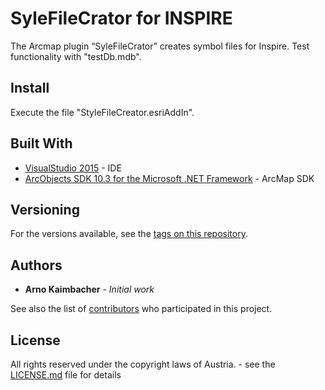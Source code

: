 # SyleFileCrator for INSPIRE

The Arcmap plugin “SyleFileCrator” creates symbol files for Inspire. 
Test functionality with "testDb.mdb".

## Install

Execute the file "StyleFileCreator.esriAddIn".

## Built With

* [VisualStudio 2015](https://www.visualstudio.com/de/) - IDE
* [ArcObjects SDK 10.3 for the Microsoft .NET Framework](http://help.arcgis.com/en/sdk/10.0/arcobjects_net/ao_home.html) - ArcMap SDK

## Versioning

For the versions available, see the [tags on this repository](https://github.com/geolba/StyleFileCreator/tags). 

## Authors

* **Arno Kaimbacher** - *Initial work* 

See also the list of [contributors](https://github.com/geolba/StyleFileCreator/contributors) who participated in this project.

## License

All rights reserved under the copyright laws of Austria. - see the [LICENSE.md](LICENSE.md) file for details
